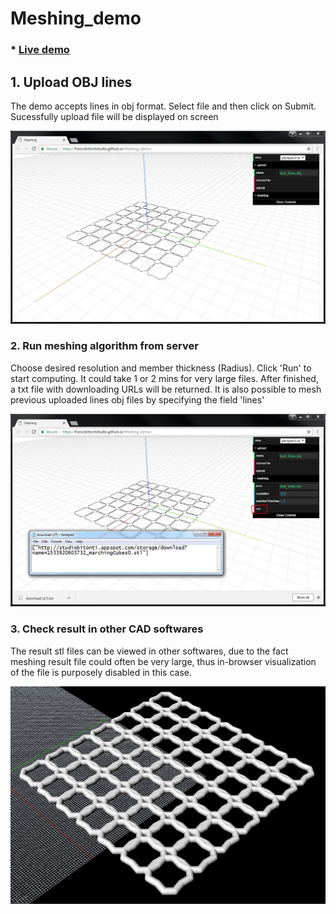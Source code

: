 # Meshing_demo

### * <a href='https://francisbitontistudio.github.io/Meshing_demo/'>Live demo</a><br>

## 1. Upload OBJ lines

The demo accepts lines in obj format. Select file and then click on Submit. Sucessfully upload file will be displayed on screen

<p align="center">
  <img src="img/upload.JPG" width=800>
</p>

### 2. Run meshing algorithm from server

Choose desired resolution and member thickness (Radius). Click 'Run' to start computing. 
It could take 1 or 2 mins for very large files. After finished, a txt file with downloading URLs will be returned.
It is also possible to mesh previous uploaded lines obj files by specifying the field 'lines'

<p align="center">
  <img src="img/run.JPG" width=800>
</p>


### 3. Check result in other CAD softwares

The result stl files can be viewed in other softwares, due to the fact meshing result file could often be very large,
thus in-browser visualization of the file is purposely disabled in this case. 

<p align="center">
  <img src="img/stl.JPG" width=800>
</p>
